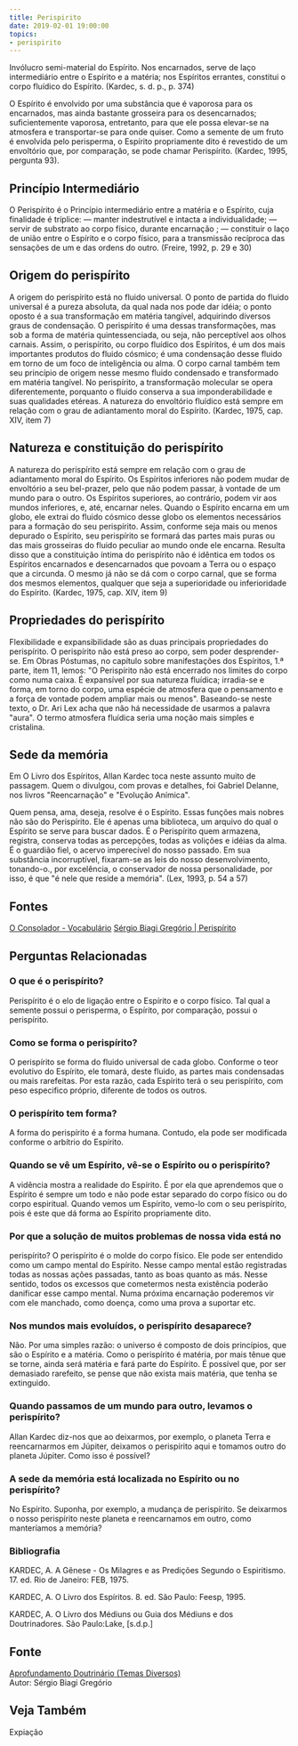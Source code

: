 ```yaml
---
title: Perispirito
date: 2019-02-01 19:00:00
topics:
- perispirito
---
```


Invólucro semi-material do Espírito. Nos encarnados, serve de laço intermediário
entre o Espírito e a matéria; nos Espíritos errantes, constitui o corpo fluídico
do Espírito. (Kardec, s. d. p., p. 374) 

O Espírito é envolvido por uma substância que é vaporosa para os encarnados, mas
ainda bastante grosseira para os desencarnados; suficientemente vaporosa,
entretanto, para que ele possa elevar-se na atmosfera e transportar-se para onde
quiser. Como a semente de um fruto é envolvida pelo perisperma, o Espírito
propriamente dito é revestido de um envoltório que, por comparação, se pode
chamar Perispírito. (Kardec, 1995, pergunta 93).

## Princípio Intermediário
O Perispírito é o Princípio intermediário entre a matéria e o Espírito, cuja
finalidade é tríplice: — manter indestrutível e intacta a individualidade; —
servir de substrato ao corpo físico, durante encarnação ; — constituir o laço de
união entre o Espírito e o corpo físico, para a transmissão recíproca das
sensações de um e das ordens do outro. (Freire, 1992, p. 29 e 30)  

## Origem do perispírito
A origem do perispírito está no fluido universal. O ponto de partida do fluido
universal é a pureza absoluta, da qual nada nos pode dar idéia; o ponto oposto é
a sua transformação em matéria tangível, adquirindo diversos graus de
condensação. O perispírito é uma dessas transformações, mas sob a forma de
matéria quintessenciada, ou seja, não perceptível aos olhos carnais. Assim, o
perispírito, ou corpo fluídico dos Espíritos, é um dos mais importantes produtos
do fluido cósmico; é uma condensação desse fluido em torno de um foco de
inteligência ou alma. O corpo carnal também tem seu princípio de origem nesse
mesmo fluido condensado e transformado em matéria tangível. No perispírito, a
transformação molecular se opera diferentemente, porquanto o fluido conserva a
sua imponderabilidade e suas qualidades etéreas. A natureza do envoltório
fluídico está sempre em relação com o grau de adiantamento moral do Espírito.
(Kardec, 1975, cap. XIV, item 7)

## Natureza e constituição do perispírito
A natureza do perispírito está sempre em relação com o grau de adiantamento
moral do Espírito. Os Espíritos inferiores não podem mudar de envoltório a seu
bel-prazer, pelo que não podem passar, à vontade de um mundo para o outro. Os
Espíritos superiores, ao contrário, podem vir aos mundos inferiores, e, até,
encarnar neles. Quando o Espírito encarna em um globo, ele extrai do fluido
cósmico desse globo os elementos necessários para a formação do seu perispírito.
Assim, conforme seja mais ou menos depurado o Espírito, seu perispírito se
formará das partes mais puras ou das mais grosseiras do fluido peculiar ao mundo
onde ele encarna. Resulta disso que a constituição íntima do perispírito não é
idêntica em todos os Espíritos encarnados e desencarnados que povoam a Terra ou
o espaço que a circunda. O mesmo já não se dá com o corpo carnal, que se forma
dos mesmos elementos, qualquer que seja a superioridade ou inferioridade do
Espírito. (Kardec, 1975, cap. XIV, item 9)

## Propriedades do perispírito
Flexibilidade e expansibilidade são as duas principais propriedades do
perispírito. O perispírito não está preso ao corpo, sem poder desprender-se. Em
Obras Póstumas, no capítulo sobre manifestações dos Espíritos, 1.ª parte, item
11, lemos: "O Perispírito não está encerrado nos limites do corpo como numa
caixa. É expansível por sua natureza fluídica; irradia-se e forma, em torno do
corpo, uma espécie de atmosfera que o pensamento e a força de vontade podem
ampliar mais ou menos". Baseando-se neste texto, o Dr. Ari Lex acha que não há
necessidade de usarmos a palavra "aura". O termo atmosfera fluídica seria uma
noção mais simples e cristalina.

## Sede da memória
Em O Livro dos Espíritos, Allan Kardec toca neste assunto muito de passagem.
Quem o divulgou, com provas e detalhes, foi Gabriel Delanne, nos livros
"Reencarnação" e "Evolução Anímica".

Quem pensa, ama, deseja, resolve é o Espírito. Essas funções mais nobres não são
do Perispírito. Ele é apenas uma biblioteca, um arquivo do qual o Espírito se
serve para buscar dados. É o Perispírito quem armazena, registra, conserva todas
as percepções, todas as volições e idéias da alma. É o guardião fiel, o acervo
imperecível do nosso passado. Em sua substância incorruptível, fixaram-se as
leis do nosso desenvolvimento, tonando-o., por excelência, o conservador de
nossa personalidade, por isso, é que "é nele que reside a memória". (Lex, 1993,
p. 54 a 57)

## Fontes
[O Consolador - Vocabulário](http://www.oconsolador.com.br/linkfixo/vocabulario/principal.html)
[Sérgio Biagi Gregório | Perispírito](http://www.sergiobiagigregorio.com.br/palestra/perispirito.htm)


## Perguntas Relacionadas

### O que é o perispírito?
Perispírito é o elo de ligação entre o Espírito e o corpo físico. Tal
qual a semente possui o perisperma, o Espírito, por comparação, possui o
perispírito.

### Como se forma o perispírito?
O perispírito se forma do fluido universal de cada globo. Conforme o
teor evolutivo do Espírito, ele tomará, deste fluido, as partes mais
condensadas ou mais rarefeitas. Por esta razão, cada Espírito terá o seu
perispírito, com peso especifico próprio, diferente de todos os outros.

### O perispírito tem forma?
A forma do perispírito é a forma humana. Contudo, ela pode ser
modificada conforme o arbítrio do Espírito.

### Quando se vê um Espírito, vê-se o Espírito ou o perispírito?
A vidência mostra a realidade do Espírito. É por ela que aprendemos que
o Espírito é sempre um todo e não pode estar separado do corpo físico ou
do corpo espiritual. Quando vemos um Espírito, vemo-lo com o seu
perispírito, pois é este que dá forma ao Espírito propriamente dito.

### Por que a solução de muitos problemas de nossa vida está no
perispírito?
O perispírito é o molde do corpo físico. Ele pode ser entendido como um
campo mental do Espírito. Nesse campo mental estão registradas todas as
nossas ações passadas, tanto as boas quanto as más. Nesse sentido, todos
os excessos que cometermos nesta existência poderão danificar esse campo
mental. Numa próxima encarnação poderemos vir com ele manchado, como
doença, como uma prova a suportar etc.

### Nos mundos mais evoluídos, o perispírito desaparece?
Não. Por uma simples razão: o universo é composto de dois princípios,
que são o Espírito e a matéria. Como o perispírito é matéria, por mais
tênue que se torne, ainda será matéria e fará parte do Espírito. É
possível que, por ser demasiado rarefeito, se pense que não exista mais
matéria, que tenha se extinguido.

### Quando passamos de um mundo para outro, levamos o perispírito?
Allan Kardec diz-nos que ao deixarmos, por exemplo, o planeta Terra e
reencarnarmos em Júpiter, deixamos o perispírito aqui e tomamos outro do
planeta Júpiter. Como isso é possível?
### A sede da memória está localizada no Espírito ou no perispírito?
No Espírito. Suponha, por exemplo, a mudança de perispírito. Se
deixarmos o nosso perispírito neste planeta e reencarnamos em outro,
como manteríamos a memória?



### Bibliografia
KARDEC, A. A Gênese - Os Milagres e as Predições Segundo o
Espiritismo. 17. ed. Rio de Janeiro: FEB, 1975.

KARDEC, A. O Livro dos Espíritos. 8. ed. São Paulo: Feesp, 1995.

KARDEC, A. O Livro dos Médiuns ou Guia dos Médiuns e dos
Doutrinadores. São Paulo:Lake, \[s.d.p.\]

## Fonte
[Aprofundamento Doutrinário (Temas Diversos)](https://sites.google.com/view/aprofundamentodoutrinario/perispírito)  
Autor: Sérgio Biagi Gregório






## Veja Também
Expiação
